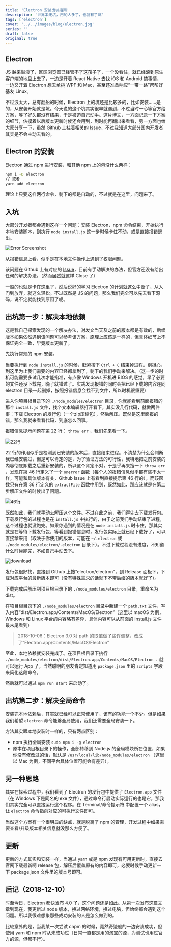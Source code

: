 ```yaml
---
title: 'Electron 安装出坑指南'
description: '世界本无坑，用的人多了，也就有了坑'
tags: ['electron']
cover: '../../images/blog/electron.jpg'
series: ''
draft: false
original: true
---
```


## Electron

JS 越来越浪了，区区浏览器已经管不了这孩子了，一个没看住，就已经浪到原生客户端的地盘上去了，一边是开着 React Native 去找 iOS 和 Android 搞事情，一边又开着 Electron 想去单挑 WPF 和 Mac，甚至还准备响应“一带一路”帮帮好基友 Linux。

不过浪太大，总有翻船的时候，Electron 上的坑还是比较多的，比如安装……是的，从安装开始就是坑。今天说的这个坑其实很早就遇到，不过当时一心等官方给方案，等了好久都没有结果，于是被迫自己动手。这片博文，一方面记录一下方案的细节，估摸着以后版本更新时候还会用到，到时能再翻出来看看，另一方面也给大家分享一下，虽然 Github 上挂着相关的 Issue，不过我知道大部分国内开发者其实是不会主动去看的。

## Electron 的安装

Electron 通过 npm 进行安装，和其他 npm 上的包没什么两样：
```bash
npm i -D electron
// 或者
yarn add electron
```

理论上只要这样两行命令，剩下的都是自动的，不过就是在这里，问题来了。

## 入坑

大部分开发者都会遇到这样一个问题：安装 Electron，npm 命令结束，开始执行本地安装脚本，到执行 `node install.js` 这一步时候卡住不动，或是直接报错退出。

![Error Screenshot](../../images/blog/electron-install-guide/error-screenshot.png)

从报错信息上看，似乎是在本地文件操作上遇到了权限问题。

该问题在 Github 上有对应的 [Issue](https://github.com/electron/electron/issues/8339)，目前有手动解决的办法，但官方还没有给出任何的解决办法。（然而居然就这样 Close 了）

一般的也就是卡在这里了，然后说好的学习 Electron 的计划就这么中断了，从入门到放弃，就这么轻松。不过既然是 JS 的问题，那么我们完全可以先去看下源码，说不定就能找到原因了呢。

## 出坑第一步：解决本地依赖

这是我自己探索发现的一个解决办法，对发文当天及之前的版本都是有效的，后续版本如果依然遇到该问题可以参考该方案，原理上应该是一样的，但具体细节上不保证完全一致，毕竟版本更新了。

先执行常规的 npm 安装。

当要执行到 `node install.js` 的时候，赶紧按下 `Ctrl + C` 结束掉进程。别担心，到这里为止我们需要的内容已经都拿到了，剩下的我们手动来解决。（这一步的时机可能需要多试几次才能掐准，有点像 Windows 开机进 BIOS 的感觉，早了必要的文件还没下载完，晚了就错过了。实践发现报错的同时会把已经下载的内容连同 electron 目录一起删掉，按照报错信息会找不到文件，所以时机很重要）

进入你项目根目录下的 `./node_modules/electron` 目录，你就能看到前面报错的那个 `install.js` 文件，找个文本编辑器打开看下，其实没几行代码，就做两件事：下载 Electron 的发行包（一个zip压缩包），然后解压。既然是这里面报的错，那么我就来看看代码，到底怎么回事。

报错信息提示问题在第 22 行： `throw err` ，我们先来看一下。

![22行](../../images/blog/electron-install-guide/code-screenshot-01.png)

22 行的作用似乎是检测到已安装的版本后，直接结束进程。不清楚为什么会判断我已经安装过，但是可以肯定的是，为了验证方法的可行性，我特地把之前安装的内容彻底卸载之后重新安装的，所以这个肯定不对，于是乎再来搜一下 `throw err` ，发现在第 46 行定义了一个 `onerror` 函数（每个人的报错信息似乎都有些不太一样，可能和具体版本有关，Github Issue 上有看到直接提示第 46 行的），而该函数只有在第 36 行定义的 `extractFile` 函数中用到，既然如此，那应该就是在第二步解压文件的时候出了问题。

![46行](../../images/blog/electron-install-guide/code-screenshot-02.png)

既然如此，我们就手动去解压这个文件。不过在此之前，我们得先去下载发行包。下载发行包的过程也是在 `install.js` 中执行的，由于之前我们手动结束了进程，这个过程也就没跑完。如果你遇到的情况是在 `node install.js` 时卡住，那其实就是在等待下载发行包，等看到报错信息时，发行包实际上就已经下载好了，可以直接拿来用（取决于你使用的版本，可能在 `~/.electron` 或 `./node_modules/electron/.electron` 目录下）。不过下载过程没有进度，不知道什么时候能完，不如自己手动去下。

![download](../../images/blog/electron-install-guide/code-screenshot-03.png)

发行包很好找，直接到 Github 上搜“electron/electron”，到 Release 面板下，下载对应平台的最新版本即可（没有特殊需求的话就下不带后缀的版本就好了）。

下载完成后解压到项目根目录下的 `./node_modules/electron` 目录，重命名为dist。

在项目根目录下的 `./node_modules/electron` 目录中新建一个 `path.txt` 文件，写入内容“dist/Electron.app/Contents/MacOS/Electron”（这里以 macOS 为例，Windows 和 Linux 平台的内容略有差异，具体内容可以从前面的 install.js 文件最末尾看到）

> 2018-10-06：Electron 3.0 对 path 的取值做了些许调整，改成了“Electron.app/Contents/MacOS/Electron”

至此，本地依赖就安装完成了。在项目根目录下执行 `./node_modules/electron/dist/Electron.app/Contents/MacOS/Electron .` 就可以运行 App 了。当然聪明的朋友肯定知道用 `package.json` 里的 `scripts` 字段来简化这段命令。

然后就可以通过 `npm run start` 来启动了。

## 出坑第二步：解决全局命令

安装完本地依赖后，其实就已经可以正常使用了，该有的功能一个不少。但是如果我们希望 `electron` 命令能够全局使用，我们还需要全局安装一下。

方法其实跟本地安装时一样的，只有两点区别：

- npm 执行全局安装 `sudo npm i -g electron`
- 原本在项目根目录下的操作，全部转移到 Node.js 的全局模块所在位置，如果你没有修改过的话，默认是 `/usr/local/lib/node_modules/electron` （这里以 Mac 为例，不同平台具体位置可能会有差异）。

## 另一种思路

其实在探索过程中，我们看到了 Electron 的发行包中提供了 `Electron.app` 文件（在 Windows 下是同名的 exe 文件），通过命令行启动实际运行的也是它，那我们其实完全可以直接运行这个程序。在 Terminal/命令提示符 中配置一个 alias，让 `electron` 命令指向对应的可执行文件即可。

当然这个方案有一个很明显的缺点，就是脱离了 npm 的管理，开发过程中如果需要查看/升级版本相关信息就没那么方便了。

## 更新

更新的方式其实和安装一样，当通过 yarn 或是 npm 发现有可用更新时，直接去官网下载最新啊 release 包，解压后覆盖原有的内容即可，必要时候手动更新一下 package.json 文件里的版本号即可。

## 后记（2018-12-10）

时至今日，Electron 都快发布 4.0 了，这个问题还是如此。从第一次发布这篇文章到现在，我更新过 node 版本，换过网络环境，换过电脑，但始终都会遇到这个问题。所以我很难想象那些成功安装的人是怎么做到的。

比较意外的是，当我某一次尝试 cnpm 的时候，竟然奇迹般的一边安装成功，但使用 yarn 和 npm 时从未成功过（日常一直都是用的淘宝的源，为测试也用过官方的源，但都不行）。